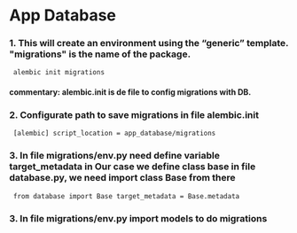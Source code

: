 # App Database 

### 1. This will create an environment using the “generic” template. "migrations" is the name of the package. 
<code> alembic init migrations </code>

#### commentary: alembic.init is de file to config migrations with DB.

### 2. Configurate path to save migrations in file alembic.init
<code> [alembic]
script_location = app_database/migrations </code>

### 3. In file migrations/env.py need define variable target_metadata in Our case we define class base in file database.py, we need import class Base from there
<code> from database import Base
target_metadata = Base.metadata
</code>

### 3. In file migrations/env.py import models to do migrations
